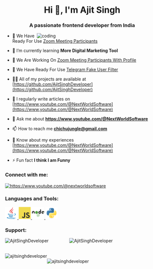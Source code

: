 <h1 align="center">Hi 👋, I'm Ajit Singh</h1>
<h3 align="center">A passionate frontend developer from India</h3>

<img align="right" alt="coding" width="400" src="https://github.com/AjitSinghDeveloper/Ajit-Singh-Developer/blob/main/coding%20gif.gif">

- 🔭 We Have Ready For Use [Zoom Meeting Participants](https://github.com/AjitSinghDeveloper/Zoom-Fake-Participants-Generator)

- 🌱 I’m currently learning **More Digital Marketing Tool**

- 👯 We Are Working On [Zoom Meeting Participants With Profile](https://github.com/AjitSinghDeveloper/Zoom-Meeting-Participants-With-Profile)

- 🤝 We Have Ready For Use [Telegram Fake User Filter](https://github.com/AjitSinghDeveloper/Telegram-Fake-User-Filter-Using-Python)

- 👨‍💻 All of my projects are available at [https://github.com/AjitSinghDeveloper](https://github.com/AjitSinghDeveloper)

- 📝 I regularly write articles on [https://www.youtube.com/@NextWorldSoftware](https://www.youtube.com/@NextWorldSoftware)

- 💬 Ask me about **https://www.youtube.com/@NextWorldSoftware**

- 📫 How to reach me **chichujungle@gmail.com**

- 📄 Know about my experiences [https://www.youtube.com/@NextWorldSoftware](https://www.youtube.com/@NextWorldSoftware)

- ⚡ Fun fact **I think I am Funny**

<h3 align="left">Connect with me:</h3>
<p align="left">
<a href="https://www.youtube.com/c/https://www.youtube.com/@nextworldsoftware" target="blank"><img align="center" src="https://raw.githubusercontent.com/rahuldkjain/github-profile-readme-generator/master/src/images/icons/Social/youtube.svg" alt="https://www.youtube.com/@nextworldsoftware" height="30" width="40" /></a>
</p>

<h3 align="left">Languages and Tools:</h3>
<p align="left"> <a href="https://www.java.com" target="_blank" rel="noreferrer"> <img src="https://raw.githubusercontent.com/devicons/devicon/master/icons/java/java-original.svg" alt="java" width="40" height="40"/> </a> <a href="https://developer.mozilla.org/en-US/docs/Web/JavaScript" target="_blank" rel="noreferrer"> <img src="https://raw.githubusercontent.com/devicons/devicon/master/icons/javascript/javascript-original.svg" alt="javascript" width="40" height="40"/> </a> <a href="https://nodejs.org" target="_blank" rel="noreferrer"> <img src="https://raw.githubusercontent.com/devicons/devicon/master/icons/nodejs/nodejs-original-wordmark.svg" alt="nodejs" width="40" height="40"/> </a> <a href="https://www.python.org" target="_blank" rel="noreferrer"> <img src="https://raw.githubusercontent.com/devicons/devicon/master/icons/python/python-original.svg" alt="python" width="40" height="40"/> </a> </p>

<h3 align="left">Support:</h3>
<p><a href="https://www.buymeacoffee.com/AjitSinghDeveloper"> <img align="left" src="https://cdn.buymeacoffee.com/buttons/v2/default-yellow.png" height="50" width="210" alt="AjitSinghDeveloper" /></a><a href="https://ko-fi.com/AjitSinghDeveloper"> <img align="left" src="https://cdn.ko-fi.com/cdn/kofi3.png?v=3" height="50" width="210" alt="AjitSinghDeveloper" /></a></p><br><br>

<p><img align="left" src="https://github-readme-stats.vercel.app/api/top-langs?username=ajitsinghdeveloper&show_icons=true&locale=en&layout=compact" alt="ajitsinghdeveloper" /></p>

<p>&nbsp;<img align="center" src="https://github-readme-stats.vercel.app/api?username=ajitsinghdeveloper&show_icons=true&locale=en" alt="ajitsinghdeveloper" /></p>
